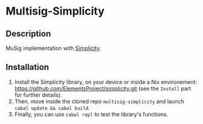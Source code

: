 # Multisig-Simplicity

## Description

MuSig implementation with [Simplicity](https://medium.com/chain-accelerator/i-tested-elements-simplicity-22c3189a725c).

## Installation

1. Install the Simplicity library, on your device or inside a Nix environement: https://github.com/ElementsProject/simplicity.git (see the `Install` part for further details).
2. Then, move inside the cloned repo `multisig-simplicity` and launch `cabal update && cabal build`.
3. Finally, you can use `cabal repl` to test the library's functions.

